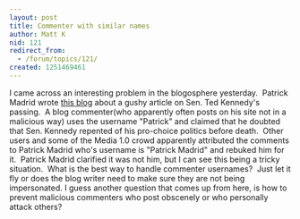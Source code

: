 ```yaml
---
layout: post
title: Commenter with similar names
author: Matt K
nid: 121
redirect_from:
  - /forum/topics/121/
created: 1251469461
---
```

<p>I came across an interesting problem in the blogosphere yesterday.&nbsp; Patrick Madrid wrote <a href="http://patrickmadrid.blogspot.com/2009/08/my-response-to-sr-maureen-fiedlers.html">this blog</a> about a gushy article on Sen. Ted Kennedy's passing.&nbsp; A blog commenter(who apparently often posts on his site not in a malicious way)&nbsp;uses the username &quot;Patrick&quot;&nbsp;and claimed that he doubted that Sen. Kennedy repented of his pro-choice politics before death.&nbsp; Other users and some of the Media 1.0 crowd apparently attributed the comments to Patrick Madrid who's username is &quot;Patrick Madrid&quot; and rebuked him for it.&nbsp; Patrick Madrid clarified it was not him, but I&nbsp;can see this being a tricky situation.&nbsp; What is the best way to handle commenter usernames?&nbsp; Just let it fly or does the blog writer need to make sure they are not being impersonated.&nbsp;I guess another question that comes up from here, is how to prevent malicious commenters who post obscenely or who personally attack others?</p>
